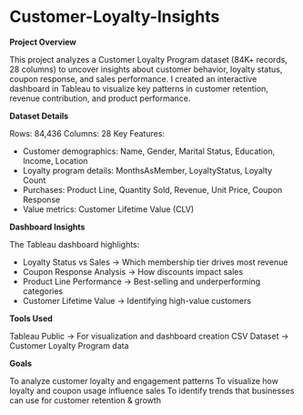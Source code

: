 # Customer-Loyalty-Insights
**Project Overview**

This project analyzes a Customer Loyalty Program dataset (84K+ records, 28 columns) to uncover insights about customer behavior, loyalty status, coupon response, and sales performance.
I created an interactive dashboard in Tableau to visualize key patterns in customer retention, revenue contribution, and product performance.

**Dataset Details**

Rows: 84,436
Columns: 28
Key Features:
- Customer demographics: Name, Gender, Marital Status, Education, Income, Location
- Loyalty program details: MonthsAsMember, LoyaltyStatus, Loyalty Count
- Purchases: Product Line, Quantity Sold, Revenue, Unit Price, Coupon Response
- Value metrics: Customer Lifetime Value (CLV)

**Dashboard Insights**

The Tableau dashboard highlights:
- Loyalty Status vs Sales → Which membership tier drives most revenue
- Coupon Response Analysis → How discounts impact sales
- Product Line Performance → Best-selling and underperforming categories
- Customer Lifetime Value → Identifying high-value customers

**Tools Used**

Tableau Public → For visualization and dashboard creation
CSV Dataset → Customer Loyalty Program data

**Goals**

To analyze customer loyalty and engagement patterns
To visualize how loyalty and coupon usage influence sales
To identify trends that businesses can use for customer retention & growth
